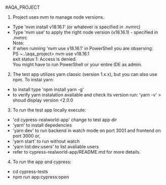 #AQA_PROJECT
1. Project uses nvm to manage node versions.  
 - Type 'nvm install v18.16.1' (or whatever is specified in .nvmrc)  
 - Type 'nvm use' to apply the right node version (v18.16.1) - specified in .nvmrc  
Note:  
 - if when running 'nvm use v18.16.1' in PowerShell you are observing:  
PS ~\..\aqa_project> nvm use v18.16.1      
exit status 1: Access is denied.  
You might have to run PowerShell or your entire IDE as admin.  
2. The test app utilizes yarn classic (version 1.x.x), but you can also use npm. To instal yarn:  
 - to install type 'npm install yarn -g'
 - to verify yarn instalation available and check its version run: 'yarn -v' > shoud display version <2.0.0
3. To run the test app locally execute:
 - 'cd cypress-realworld-app' change to test app dir
 - 'yarn' to install depedencies 
 - 'yarn dev' to run backend in watch mode on port 3001 and frontend on port 3000 or,
 - 'yarn start' to run without watch
 - 'yarn list:dev:users' to list avaliable users
 - refer to cypress-realworld-app/README.md for more details.
 4. To run the app and cypress:
  - cd cypress-tests
  - npm run app:cypress:open
